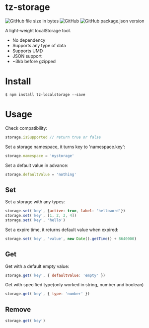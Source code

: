 # tz-storage
![GitHub file size in bytes](https://img.shields.io/github/size/mecoepcoo/tz-storage/dist/tz-storage.min.js.svg)
![GitHub](https://img.shields.io/github/license/mecoepcoo/tz-storage.svg)
![GitHub package.json version](https://img.shields.io/github/package-json/v/mecoepcoo/tz-storage.svg)

A light-weight localStorage tool.

- No dependency
- Supports any type of data
- Supports UMD
- JSON support
- ~3kb before gzipped

# Install
```shell
$ npm install tz-localstorage --save
```

# Usage
Check compatibility:
```javascript
storage.isSupported // return true or false
```

Set a storage namespace, it turns key to 'namespace.key':
```javascript
storage.namespace = 'mystorage'
```

Set a default value in advance:
```javascript
storage.defaultValue = 'nothing'
```

## Set
Set a storage with any types:
```javascript
storage.set('key', {active: true, label: 'helloword'})
storage.set('key', [1, 2, 3, 4])
storage.set('key', 'hello')
```

Set a expire time, it returns default value when expired:
```javascript
storage.set('key', 'value', new Date().getTime() + 8640000)
```

## Get
Get with a default empty value:
```javascript
storage.get('key', { defaultValue: 'empty' })
```

Get with specified type(only worked in string, number and boolean)
```javascript
storage.get('key', { type: 'number' })
```

## Remove
```javascript
storage.get('key')
```
